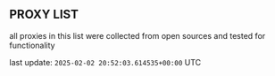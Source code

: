 ## PROXY LIST

all proxies in this list were collected from open sources and tested for functionality

last update: `2025-02-02 20:52:03.614535+00:00` UTC